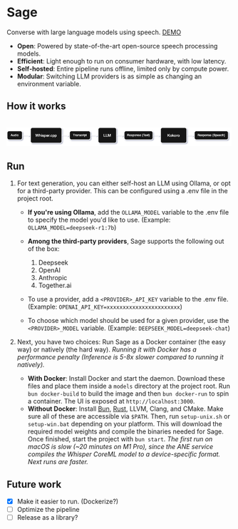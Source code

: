 # Sage

Converse with large language models using speech. [DEMO](https://www.youtube.com/watch?v=aAl0SuJVm4g)

-  **Open**: Powered by state-of-the-art open-source speech processing models.
-  **Efficient**: Light enough to run on consumer hardware, with low latency.
-  **Self-hosted**: Entire pipeline runs offline, limited only by compute power.
-  **Modular**: Switching LLM providers is as simple as changing an environment variable.

## How it works

<br/>

<picture>
   <source media="(prefers-color-scheme: dark)" srcset="https://github.com/farshed/sage/blob/main/assets/architecture-dark.png?raw=true">
   <source media="(prefers-color-scheme: light)" srcset="https://github.com/farshed/sage/blob/main/assets/architecture-light.png?raw=true">
   <img alt="Sage architecture" src="https://github.com/farshed/sage/blob/main/assets/architecture-dark.png?raw=true">
</picture>

## Run

1. For text generation, you can either self-host an LLM using Ollama, or opt for a third-party provider. This can be configured using a .env file in the project root.

   -  **If you're using Ollama**, add the `OLLAMA_MODEL` variable to the .env file to specify the model you'd like to use. (Example: `OLLAMA_MODEL=deepseek-r1:7b`)

   -  **Among the third-party providers**, Sage supports the following out of the box:

      1. Deepseek
      2. OpenAI
      3. Anthropic
      4. Together.ai

   -  To use a provider, add a `<PROVIDER>_API_KEY` variable to the .env file. (Example: `OPENAI_API_KEY=xxxxxxxxxxxxxxxxxxxxxxx`)
   -  To choose which model should be used for a given provider, use the `<PROVIDER>_MODEL` variable. (Example: `DEEPSEEK_MODEL=deepseek-chat`)

2. Next, you have two choices: Run Sage as a Docker container (the easy way) or natively (the hard way). _Running it with Docker has a performance penalty (Inference is 5-8x slower compared to running it natively)._

   -  **With Docker**: Install Docker and start the daemon. Download these files and place them inside a `models` directory at the project root. Run `bun docker-build` to build the image and then `bun docker-run` to spin a container. The UI is exposed at `http://localhost:3000`.
   -  **Without Docker**: Install [Bun](https://bun.sh), [Rust](https://www.rust-lang.org/tools/install), LLVM, Clang, and CMake. Make sure all of these are accessible via `$PATH`. Then, run `setup-unix.sh` or `setup-win.bat` depending on your platform. This will download the required model weights and compile the binaries needed for Sage. Once finished, start the project with `bun start`. _The first run on macOS is slow (~20 minutes on M1 Pro), since the ANE service compiles the Whisper CoreML model to a device-specific format. Next runs are faster._

## Future work

-  [x] Make it easier to run. (Dockerize?)
-  [ ] Optimize the pipeline
-  [ ] Release as a library?
